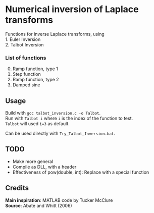 # Numerical inversion of Laplace transforms
Functions for inverse Laplace transforms, using  
	1. Euler Inversion  
	2. Talbot Inversion  

### List of functions
0. Ramp function, type 1
1. Step function
2. Ramp function, type 2
3. Damped sine

## Usage
Build with `gcc talbot_inversion.c -o Talbot`.  
Run with `Talbot i` where `i` is the index of the function to test.  
`Talbot` will used `i=3` as default.

Can be used directly with `Try_Talbot_Inversion.bat`.

## TODO
* Make more general
* Compile as DLL, with a header
* Effectiveness of pow(double, int): Replace with a special function

## Credits
**Main inspiration**: MATLAB code by Tucker McClure  
**Source**: Abate and Whitt (2006)